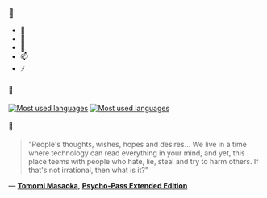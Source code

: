 ### 👋

- 🔭
- 🌱
- 💬
- 📫
- ⚡

#### 🧏

[![Most used languages](https://github-readme-stats-aynah.vercel.app/api/top-langs/?username=aynh&theme=solarized-dark&langs_count=6&layout=compact&hide_title=true)](https://github.com/anuraghazra/github-readme-stats#gh-dark-mode-only)
[![Most used languages](https://github-readme-stats-aynah.vercel.app/api/top-langs/?username=aynh&theme=solarized-light&langs_count=6&layout=compact&hide_title=true)](https://github.com/anuraghazra/github-readme-stats#gh-light-mode-only)

#### 💬

> "People's thoughts, wishes, hopes and desires... We live in a time where technology can read everything in your mind, and yet, this place teems with people who hate, lie, steal and try to harm others. If that's not irrational, then what is it?"

&mdash; [**Tomomi Masaoka**](https://myanimelist.net/character.php?q=Tomomi%20Masaoka&cat=character), [**Psycho-Pass Extended Edition**](https://myanimelist.net/search/all?q=Psycho-Pass%20Extended%20Edition&cat=all)
